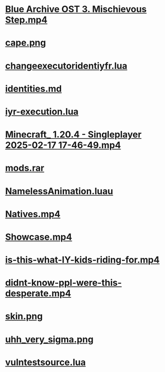 # [Blue Archive OST 3. Mischievous Step.mp4](https://mxsynry.github.io/storage/other-stuff/Blue%20Archive%20OST%203.%20Mischievous%20Step.mp4)
# [cape.png](https://mxsynry.github.io/storage/other-stuff/cape.png)
# [changeexecutoridentiyfr.lua](https://mxsynry.github.io/storage/other-stuff/changeexecutoridentiyfr.lua)
# [identities.md](https://github.com/mxsynry/NamingStandard/raw/refs/heads/main/Identities.md)
# [iyr-execution.lua](https://mxsynry.github.io/storage/other-stuff/iyr-execution.lua)
# [Minecraft_ 1.20.4 - Singleplayer 2025-02-17 17-46-49.mp4](https://mxsynry.github.io/storage/other-stuff/Minecraft_%201.20.4%20-%20Singleplayer%202025-02-17%2017-46-49.mp4)
# [mods.rar](https://mxsynry.github.io/storage/other-stuff/mods.rar)
# [NamelessAnimation.luau](https://mxsynry.github.io/storage/other-stuff/NamelessAnimation.luau)
# [Natives.mp4](https://mxsynry.github.io/storage/other-stuff/Natives.mp4)
# [Showcase.mp4](https://mxsynry.github.io/storage/other-stuff/Showcase.mp4)
# [is-this-what-IY-kids-riding-for.mp4](https://mxsynry.github.io/storage/other-stuff/is-this-what-IY-kids-riding-for.mp4)
# [didnt-know-ppl-were-this-desperate.mp4](https://mxsynry.github.io/storage/other-stuff/didnt-know-ppl-were-this-desperate.mp4)
# [skin.png](https://mxsynry.github.io/storage/other-stuff/skin.png)
# [uhh_very_sigma.png](https://mxsynry.github.io/storage/other-stuff/uhh_very_sigma.png)
# [vulntestsource.lua](https://mxsynry.github.io/storage/other-stuff/vulntestsource.lua)